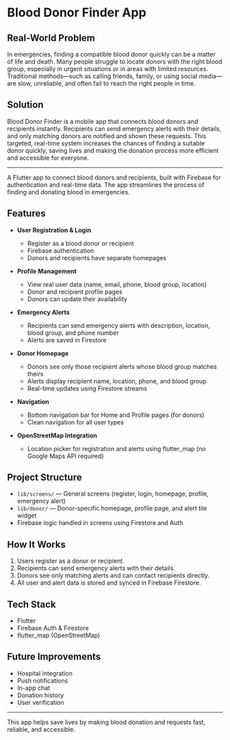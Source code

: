 # Blood Donor Finder App

## Real-World Problem

In emergencies, finding a compatible blood donor quickly can be a matter of life and death. Many people struggle to locate donors with the right blood group, especially in urgent situations or in areas with limited resources. Traditional methods—such as calling friends, family, or using social media—are slow, unreliable, and often fail to reach the right people in time.

## Solution

Blood Donor Finder is a mobile app that connects blood donors and recipients instantly. Recipients can send emergency alerts with their details, and only matching donors are notified and shown these requests. This targeted, real-time system increases the chances of finding a suitable donor quickly, saving lives and making the donation process more efficient and accessible for everyone.

---

A Flutter app to connect blood donors and recipients, built with Firebase for authentication and real-time data. The app streamlines the process of finding and donating blood in emergencies.

## Features

- **User Registration & Login**
  - Register as a blood donor or recipient
  - Firebase authentication
  - Donors and recipients have separate homepages

- **Profile Management**
  - View real user data (name, email, phone, blood group, location)
  - Donor and recipient profile pages
  - Donors can update their availability

- **Emergency Alerts**
  - Recipients can send emergency alerts with description, location, blood group, and phone number
  - Alerts are saved in Firestore

- **Donor Homepage**
  - Donors see only those recipient alerts whose blood group matches theirs
  - Alerts display recipient name, location, phone, and blood group
  - Real-time updates using Firestore streams

- **Navigation**
  - Bottom navigation bar for Home and Profile pages (for donors)
  - Clean navigation for all user types

- **OpenStreetMap Integration**
  - Location picker for registration and alerts using flutter_map (no Google Maps API required)

## Project Structure

- `lib/screens/` — General screens (register, login, homepage, profile, emergency alert)
- `lib/donor/` — Donor-specific homepage, profile page, and alert tile widget
- Firebase logic handled in screens using Firestore and Auth

## How It Works

1. Users register as a donor or recipient.
2. Recipients can send emergency alerts with their details.
3. Donors see only matching alerts and can contact recipients directly.
4. All user and alert data is stored and synced in Firebase Firestore.

## Tech Stack
- Flutter
- Firebase Auth & Firestore
- flutter_map (OpenStreetMap)

## Future Improvements
- Hospital integration
- Push notifications
- In-app chat
- Donation history
- User verification

---

This app helps save lives by making blood donation and requests fast, reliable, and accessible.


